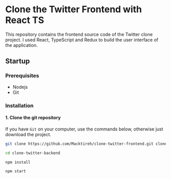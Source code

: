 # Clone the Twitter Frontend with React TS

This repository contains the frontend source code of the Twitter clone project. I used React, TypeScript and Redux to build the user interface of the application.

## Startup

### Prerequisites

- Nodejs
- Git

### Installation

#### 1. Clone the git repository

If you have `Git` on your computer, use the commands below, otherwise just download the project.

```bash
git clone https://github.com/Macktireh/clone-twitter-frontend.git clone-twitter-backend
```

```bash
cd clone-twitter-backend
```

```bash
npm install
```
```bash
npm start
```
